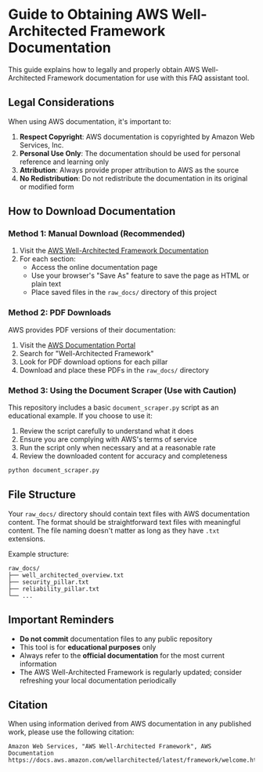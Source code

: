 # Guide to Obtaining AWS Well-Architected Framework Documentation

This guide explains how to legally and properly obtain AWS Well-Architected Framework documentation for use with this FAQ assistant tool.

## Legal Considerations

When using AWS documentation, it's important to:

1. **Respect Copyright**: AWS documentation is copyrighted by Amazon Web Services, Inc.
2. **Personal Use Only**: The documentation should be used for personal reference and learning only
3. **Attribution**: Always provide proper attribution to AWS as the source
4. **No Redistribution**: Do not redistribute the documentation in its original or modified form

## How to Download Documentation

### Method 1: Manual Download (Recommended)

1. Visit the [AWS Well-Architected Framework Documentation](https://docs.aws.amazon.com/wellarchitected/latest/framework/welcome.html)
2. For each section:
   - Access the online documentation page
   - Use your browser's "Save As" feature to save the page as HTML or plain text
   - Place saved files in the `raw_docs/` directory of this project

### Method 2: PDF Downloads

AWS provides PDF versions of their documentation:

1. Visit the [AWS Documentation Portal](https://docs.aws.amazon.com/)
2. Search for "Well-Architected Framework"
3. Look for PDF download options for each pillar
4. Download and place these PDFs in the `raw_docs/` directory

### Method 3: Using the Document Scraper (Use with Caution)

This repository includes a basic `document_scraper.py` script as an educational example. If you choose to use it:

1. Review the script carefully to understand what it does
2. Ensure you are complying with AWS's terms of service
3. Run the script only when necessary and at a reasonable rate
4. Review the downloaded content for accuracy and completeness

```bash
python document_scraper.py
```

## File Structure

Your `raw_docs/` directory should contain text files with AWS documentation content. The format should be straightforward text files with meaningful content. The file naming doesn't matter as long as they have `.txt` extensions.

Example structure:
```
raw_docs/
├── well_architected_overview.txt
├── security_pillar.txt
├── reliability_pillar.txt
└── ...
```

## Important Reminders

- **Do not commit** documentation files to any public repository
- This tool is for **educational purposes** only
- Always refer to the **official documentation** for the most current information
- The AWS Well-Architected Framework is regularly updated; consider refreshing your local documentation periodically

## Citation

When using information derived from AWS documentation in any published work, please use the following citation:

```
Amazon Web Services, "AWS Well-Architected Framework", AWS Documentation
https://docs.aws.amazon.com/wellarchitected/latest/framework/welcome.html
```
